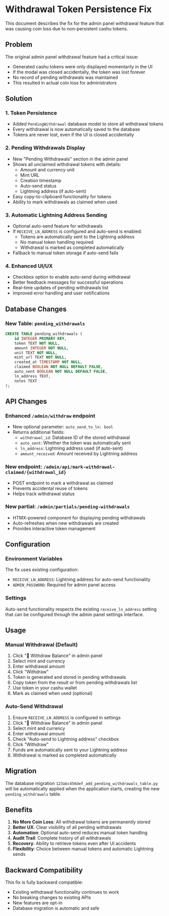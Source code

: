 # Withdrawal Token Persistence Fix

This document describes the fix for the admin panel withdrawal feature that was causing coin loss due to non-persistent cashu tokens.

## Problem

The original admin panel withdrawal feature had a critical issue:
- Generated cashu tokens were only displayed momentarily in the UI
- If the modal was closed accidentally, the token was lost forever
- No record of pending withdrawals was maintained
- This resulted in actual coin loss for administrators

## Solution

### 1. Token Persistence
- Added `PendingWithdrawal` database model to store all withdrawal tokens
- Every withdrawal is now automatically saved to the database
- Tokens are never lost, even if the UI is closed accidentally

### 2. Pending Withdrawals Display
- New "Pending Withdrawals" section in the admin panel
- Shows all unclaimed withdrawal tokens with details:
  - Amount and currency unit
  - Mint URL
  - Creation timestamp
  - Auto-send status
  - Lightning address (if auto-sent)
- Easy copy-to-clipboard functionality for tokens
- Ability to mark withdrawals as claimed when used

### 3. Automatic Lightning Address Sending
- Optional auto-send feature for withdrawals
- If `RECEIVE_LN_ADDRESS` is configured and auto-send is enabled:
  - Tokens are automatically sent to the Lightning address
  - No manual token handling required
  - Withdrawal is marked as completed automatically
- Fallback to manual token storage if auto-send fails

### 4. Enhanced UI/UX
- Checkbox option to enable auto-send during withdrawal
- Better feedback messages for successful operations
- Real-time updates of pending withdrawals list
- Improved error handling and user notifications

## Database Changes

### New Table: `pending_withdrawals`
```sql
CREATE TABLE pending_withdrawals (
    id INTEGER PRIMARY KEY,
    token TEXT NOT NULL,
    amount INTEGER NOT NULL,
    unit TEXT NOT NULL,
    mint_url TEXT NOT NULL,
    created_at TIMESTAMP NOT NULL,
    claimed BOOLEAN NOT NULL DEFAULT FALSE,
    auto_sent BOOLEAN NOT NULL DEFAULT FALSE,
    ln_address TEXT,
    notes TEXT
);
```

## API Changes

### Enhanced `/admin/withdraw` endpoint
- New optional parameter: `auto_send_to_ln: bool`
- Returns additional fields:
  - `withdrawal_id`: Database ID of the stored withdrawal
  - `auto_sent`: Whether the token was automatically sent
  - `ln_address`: Lightning address used (if auto-sent)
  - `amount_received`: Amount received by Lightning address

### New endpoint: `/admin/api/mark-withdrawal-claimed/{withdrawal_id}`
- POST endpoint to mark a withdrawal as claimed
- Prevents accidental reuse of tokens
- Helps track withdrawal status

### New partial: `/admin/partials/pending-withdrawals`
- HTMX-powered component for displaying pending withdrawals
- Auto-refreshes when new withdrawals are created
- Provides interactive token management

## Configuration

### Environment Variables
The fix uses existing configuration:
- `RECEIVE_LN_ADDRESS`: Lightning address for auto-send functionality
- `ADMIN_PASSWORD`: Required for admin panel access

### Settings
Auto-send functionality respects the existing `receive_ln_address` setting that can be configured through the admin panel settings interface.

## Usage

### Manual Withdrawal (Default)
1. Click "💸 Withdraw Balance" in admin panel
2. Select mint and currency
3. Enter withdrawal amount
4. Click "Withdraw"
5. Token is generated and stored in pending withdrawals
6. Copy token from the result or from pending withdrawals list
7. Use token in your cashu wallet
8. Mark as claimed when used (optional)

### Auto-Send Withdrawal
1. Ensure `RECEIVE_LN_ADDRESS` is configured in settings
2. Click "💸 Withdraw Balance" in admin panel
3. Select mint and currency
4. Enter withdrawal amount
5. Check "Auto-send to Lightning address" checkbox
6. Click "Withdraw"
7. Funds are automatically sent to your Lightning address
8. Withdrawal is marked as completed automatically

## Migration

The database migration `123abc456def_add_pending_withdrawals_table.py` will be automatically applied when the application starts, creating the new `pending_withdrawals` table.

## Benefits

1. **No More Coin Loss**: All withdrawal tokens are permanently stored
2. **Better UX**: Clear visibility of all pending withdrawals
3. **Automation**: Optional auto-send reduces manual token handling
4. **Audit Trail**: Complete history of all withdrawals
5. **Recovery**: Ability to retrieve tokens even after UI accidents
6. **Flexibility**: Choice between manual tokens and automatic Lightning sends

## Backward Compatibility

This fix is fully backward compatible:
- Existing withdrawal functionality continues to work
- No breaking changes to existing APIs
- New features are opt-in
- Database migration is automatic and safe